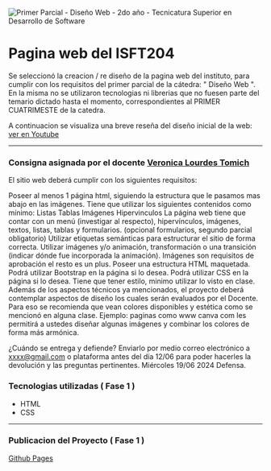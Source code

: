 ![Primer Parcial - Diseño Web - 2do año - Tecnicatura Superior en Desarrollo de Software](./img/Design.jpg)
# Pagina web del ISFT204
Se seleccionó la creacion / re diseño de la pagina web del instituto, para cumplir con los requisitos del primer parcial de la cátedra: " Diseño Web ". En la misma no se utilizaron tecnologias ni librerias que no fuesen parte del temario dictado hasta el momento, correspondientes al PRIMER CUATRIMESTE de la catedra.

A continuacion se visualiza una breve reseña del diseño inicial de la web: [ver en Youtube](https://www.youtube.com/watch?v=6mUNuprCxAM)

---

### Consigna asignada por el docente  [Veronica Lourdes Tomich](https://ar.linkedin.com/in/tomichveronica)


El sitio web deberá cumplir con los siguientes requisitos:

Poseer al menos 1 página html, siguiendo la estructura que le pasamos mas abajo en las imágenes.
Tiene que utilizar los siguientes contenidos como mínimo:
Listas
Tablas
Imágenes
Hipervinculos
La página web tiene que contar con un menú (investigar al respecto), hipervínculos, imágenes, textos, listas, tablas y formularios. (opcional formularios, segundo parcial obligatorio)
Utilizar etiquetas semánticas para estructurar el sitio de forma correcta.
Utilizar imágenes y/o animación, transformación o una transición (indicar dónde fue incorporada la animación). Imágenes son requisitos de aprobación el resto es un plus.
Poseer una estructura HTML maquetada.
Podrá utilizar Bootstrap en la página si lo desea.
Podrá utilizar CSS en la página si lo desea.
Tiene que tener estilo, minimo utilizar lo visto en clase. 
Además de los aspectos técnicos ya mencionados, el proyecto deberá contemplar aspectos de diseño los cuales serán evaluados por el Docente. Para eso se recomienda que vean colores disponibles y estética como se mencionó en alguna clase. Ejemplo: paginas como www canva com les permitirá a ustedes diseñar algunas imágenes y combinar los colores de forma más armónica.


¿Cuándo se entrega y defiende?
Enviarlo por medio correo electrónico a xxxx@gmail.com o plataforma antes del día 12/06 para poder hacerles la devolución y las preguntas pertinentes. Miércoles 19/06 2024 Defensa.


### Tecnologias utilizadas ( Fase 1 )
- HTML
- CSS 

---
### Publicacion del Proyecto ( Fase 1 )

 [Github Pages](https://angelproyectos.github.io/proyecto-web-isft204)
